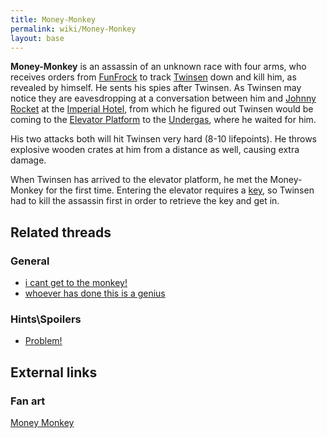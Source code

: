 ```yaml
---
title: Money-Monkey
permalink: wiki/Money-Monkey
layout: base
---
```


**Money-Monkey** is an assassin of an unknown race with four arms, who
receives orders from [FunFrock](FunFrock "wikilink") to track
[Twinsen](Twinsen "wikilink") down and kill him, as revealed by himself.
He sents his spies after Twinsen. As Twinsen may notice they are
eavesdropping at a conversation between him and [Johnny
Rocket](Johnny_Rocket "wikilink") at the [Imperial
Hotel](Imperial_Hotel "wikilink"), from which he figured out Twinsen
would be coming to the [Elevator Platform](Elevator_Platform "wikilink")
to the [Undergas](Undergas "wikilink"), where he waited for him.

His two attacks both will hit Twinsen very hard (8-10 lifepoints). He
throws explosive wooden crates at him from a distance as well, causing
extra damage.

When Twinsen has arrived to the elevator platform, he met the
Money-Monkey for the first time. Entering the elevator requires a
[key](key "wikilink"), so Twinsen had to kill the assassin first in
order to retrieve the key and get in.

## Related threads

### General

- [i cant get to the
  monkey!](https://forum.magicball.net/showthread.php?t=10446)
- [whoever has done this is a
  genius](https://forum.magicball.net/showthread.php?t=11905)

### Hints\Spoilers

- [Problem!](https://forum.magicball.net/showthread.php?t=9495)

## External links

### Fan art

[Money Monkey](http://www.deviantart.com/view/14459059/)
